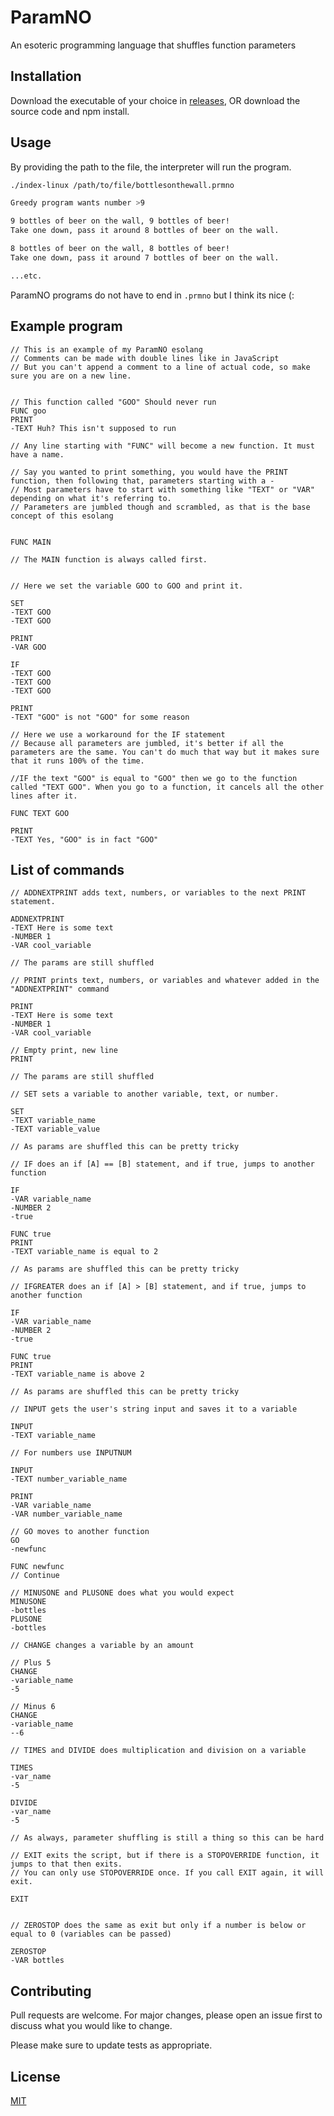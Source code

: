 # ParamNO
An esoteric programming language that shuffles function parameters

## Installation

Download the executable of your choice in [releases](https://github.com/codingMASTER398/ParamNO/releases/), OR download the source code and npm install.

## Usage

By providing the path to the file, the interpreter will run the program.
```bash
./index-linux /path/to/file/bottlesonthewall.prmno
```
```bash
Greedy program wants number >9

9 bottles of beer on the wall, 9 bottles of beer! 
Take one down, pass it around 8 bottles of beer on the wall. 

8 bottles of beer on the wall, 8 bottles of beer! 
Take one down, pass it around 7 bottles of beer on the wall.

...etc.
```
ParamNO programs do not have to end in `.prmno` but I think its nice (:

## Example program
```
// This is an example of my ParamNO esolang
// Comments can be made with double lines like in JavaScript
// But you can't append a comment to a line of actual code, so make sure you are on a new line.


// This function called "GOO" Should never run
FUNC goo
PRINT
-TEXT Huh? This isn't supposed to run

// Any line starting with "FUNC" will become a new function. It must have a name.

// Say you wanted to print something, you would have the PRINT function, then following that, parameters starting with a -
// Most parameters have to start with something like "TEXT" or "VAR" depending on what it's referring to.
// Parameters are jumbled though and scrambled, as that is the base concept of this esolang


FUNC MAIN

// The MAIN function is always called first.


// Here we set the variable GOO to GOO and print it.

SET
-TEXT GOO
-TEXT GOO

PRINT
-VAR GOO

IF
-TEXT GOO
-TEXT GOO
-TEXT GOO

PRINT
-TEXT "GOO" is not "GOO" for some reason

// Here we use a workaround for the IF statement
// Because all parameters are jumbled, it's better if all the parameters are the same. You can't do much that way but it makes sure that it runs 100% of the time.

//IF the text "GOO" is equal to "GOO" then we go to the function called "TEXT GOO". When you go to a function, it cancels all the other lines after it.

FUNC TEXT GOO

PRINT
-TEXT Yes, "GOO" is in fact "GOO"
```

## List of commands
```
// ADDNEXTPRINT adds text, numbers, or variables to the next PRINT statement.

ADDNEXTPRINT
-TEXT Here is some text
-NUMBER 1
-VAR cool_variable

// The params are still shuffled
```

```
// PRINT prints text, numbers, or variables and whatever added in the "ADDNEXTPRINT" command

PRINT
-TEXT Here is some text
-NUMBER 1
-VAR cool_variable

// Empty print, new line
PRINT

// The params are still shuffled
```

```
// SET sets a variable to another variable, text, or number.

SET
-TEXT variable_name
-TEXT variable_value

// As params are shuffled this can be pretty tricky
```

```
// IF does an if [A] == [B] statement, and if true, jumps to another function

IF
-VAR variable_name
-NUMBER 2
-true

FUNC true
PRINT
-TEXT variable_name is equal to 2

// As params are shuffled this can be pretty tricky
```

```
// IFGREATER does an if [A] > [B] statement, and if true, jumps to another function

IF
-VAR variable_name
-NUMBER 2
-true

FUNC true
PRINT
-TEXT variable_name is above 2

// As params are shuffled this can be pretty tricky
```

```
// INPUT gets the user's string input and saves it to a variable

INPUT
-TEXT variable_name

// For numbers use INPUTNUM

INPUT
-TEXT number_variable_name

PRINT
-VAR variable_name
-VAR number_variable_name
```
```
// GO moves to another function
GO
-newfunc

FUNC newfunc
// Continue
```
```
// MINUSONE and PLUSONE does what you would expect
MINUSONE
-bottles
PLUSONE
-bottles
```
```
// CHANGE changes a variable by an amount

// Plus 5
CHANGE
-variable_name
-5

// Minus 6
CHANGE
-variable_name
--6
```
```
// TIMES and DIVIDE does multiplication and division on a variable

TIMES
-var_name
-5

DIVIDE
-var_name
-5

// As always, parameter shuffling is still a thing so this can be hard
```
```
// EXIT exits the script, but if there is a STOPOVERRIDE function, it jumps to that then exits.
// You can only use STOPOVERRIDE once. If you call EXIT again, it will exit.

EXIT


// ZEROSTOP does the same as exit but only if a number is below or equal to 0 (variables can be passed)

ZEROSTOP
-VAR bottles
```
## Contributing
Pull requests are welcome. For major changes, please open an issue first to discuss what you would like to change.

Please make sure to update tests as appropriate.

## License
[MIT](https://choosealicense.com/licenses/mit/)
